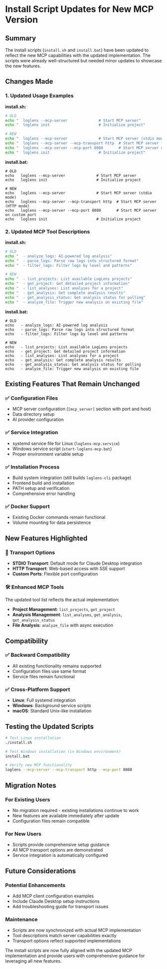 # Install Script Updates for New MCP Version

## Summary

The install scripts (`install.sh` and `install.bat`) have been updated to reflect the new MCP capabilities with the updated implementation. The scripts were already well-structured but needed minor updates to showcase the new features.

## Changes Made

### 1. Updated Usage Examples

**install.sh:**
```bash
# OLD
echo "  loglens --mcp-server              # Start MCP server"
echo "  loglens init                      # Initialize project"

# NEW  
echo "  loglens --mcp-server              # Start MCP server (stdio mode)"
echo "  loglens --mcp-server --mcp-transport http  # Start MCP server (HTTP mode)"
echo "  loglens --mcp-server --mcp-port 8080       # Start MCP server on custom port"
echo "  loglens init                      # Initialize project"
```

**install.bat:**
```batch
# OLD
echo   loglens --mcp-server              # Start MCP server
echo   loglens init                      # Initialize project

# NEW
echo   loglens --mcp-server              # Start MCP server (stdio mode)
echo   loglens --mcp-server --mcp-transport http  # Start MCP server (HTTP mode)
echo   loglens --mcp-server --mcp-port 8080       # Start MCP server on custom port
echo   loglens init                      # Initialize project
```

### 2. Updated MCP Tool Descriptions

**install.sh:**
```bash
# OLD
echo "  - analyze_logs: AI-powered log analysis"
echo "  - parse_logs: Parse raw logs into structured format"
echo "  - filter_logs: Filter logs by level and patterns"

# NEW
echo "  - list_projects: List available LogLens projects"
echo "  - get_project: Get detailed project information"
echo "  - list_analyses: List analyses for a project"
echo "  - get_analysis: Get complete analysis results"
echo "  - get_analysis_status: Get analysis status for polling"
echo "  - analyze_file: Trigger new analysis on existing file"
```

**install.bat:**
```batch
# OLD
echo   - analyze_logs: AI-powered log analysis
echo   - parse_logs: Parse raw logs into structured format
echo   - filter_logs: Filter logs by level and patterns

# NEW
echo   - list_projects: List available LogLens projects
echo   - get_project: Get detailed project information
echo   - list_analyses: List analyses for a project
echo   - get_analysis: Get complete analysis results
echo   - get_analysis_status: Get analysis status for polling
echo   - analyze_file: Trigger new analysis on existing file
```

## Existing Features That Remain Unchanged

### ✅ Configuration Files
- MCP server configuration (`[mcp_server]` section with port and host)
- Data directory setup
- AI provider configuration

### ✅ Service Integration
- systemd service file for Linux (`loglens-mcp.service`)
- Windows service script (`start-loglens-mcp.bat`)
- Proper environment variable setup

### ✅ Installation Process
- Build system integration (still builds `loglens-cli` package)
- Frontend build and installation
- PATH setup and verification
- Comprehensive error handling

### ✅ Docker Support
- Existing Docker commands remain functional
- Volume mounting for data persistence

## New Features Highlighted

### 🚀 Transport Options
- **STDIO Transport**: Default mode for Claude Desktop integration
- **HTTP Transport**: Web-based access with SSE support
- **Custom Ports**: Flexible port configuration

### 🛠️ Enhanced MCP Tools
The updated tool list reflects the actual implementation:
- **Project Management**: `list_projects`, `get_project`
- **Analysis Management**: `list_analyses`, `get_analysis`, `get_analysis_status`
- **File Analysis**: `analyze_file` with async execution

## Compatibility

### ✅ Backward Compatibility
- All existing functionality remains supported
- Configuration files use same format
- Service files remain functional

### ✅ Cross-Platform Support
- **Linux**: Full systemd integration
- **Windows**: Background service scripts
- **macOS**: Standard Unix-like installation

## Testing the Updated Scripts

```bash
# Test Linux installation
./install.sh

# Test Windows installation (in Windows environment)
install.bat

# Verify new MCP functionality
loglens --mcp-server --mcp-transport http --mcp-port 8080
```

## Migration Notes

### For Existing Users
- No migration required - existing installations continue to work
- New features are available immediately after update
- Configuration files remain compatible

### For New Users
- Scripts provide comprehensive setup guidance
- All MCP transport options are demonstrated
- Service integration is automatically configured

## Future Considerations

### Potential Enhancements
- Add MCP client configuration examples
- Include Claude Desktop setup instructions
- Add troubleshooting guide for transport issues

### Maintenance
- Scripts are now synchronized with actual MCP implementation
- Tool descriptions match server capabilities exactly
- Transport options reflect supported implementations

The install scripts are now fully aligned with the updated MCP implementation and provide users with comprehensive guidance for leveraging all new features.